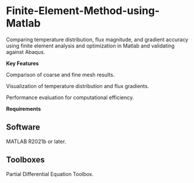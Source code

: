 # Finite-Element-Method-using-Matlab
Comparing temperature distribution, flux magnitude, and gradient accuracy using finite element analysis and optimization in Matlab and validating against Abaqus. 

**Key Features**

Comparison of coarse and fine mesh results.

Visualization of temperature distribution and flux gradients.

Performance evaluation for computational efficiency.

**Requirements**

## Software
MATLAB R2021b or later.

## Toolboxes
Partial Differential Equation Toolbox.
